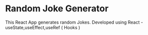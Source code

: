 # Random Joke Generator

This React App generates random Jokes.
Developed using React - useState,useEffect,useRef ( Hooks )